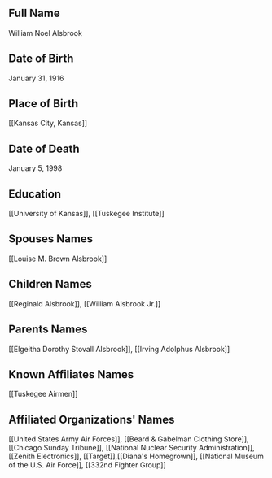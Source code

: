 ## Full Name
William Noel Alsbrook

## Date of Birth
January 31, 1916

## Place of Birth
[[Kansas City, Kansas]]

## Date of Death
January 5, 1998

## Education
[[University of Kansas]], [[Tuskegee Institute]]

## Spouses Names
[[Louise M. Brown Alsbrook]]

## Children Names
[[Reginald Alsbrook]], [[William Alsbrook Jr.]]

## Parents Names
[[Elgeitha Dorothy Stovall Alsbrook]], [[Irving Adolphus Alsbrook]]

## Known Affiliates Names
 [[Tuskegee Airmen]]

## Affiliated Organizations' Names
 [[United States Army Air Forces]], [[Beard & Gabelman Clothing Store]], [[Chicago Sunday Tribune]], [[National Nuclear Security Administration]], [[Zenith Electronics]], [[Target]],[[Diana's Homegrown]], [[National Museum of the U.S. Air Force]], [[332nd Fighter Group]]

